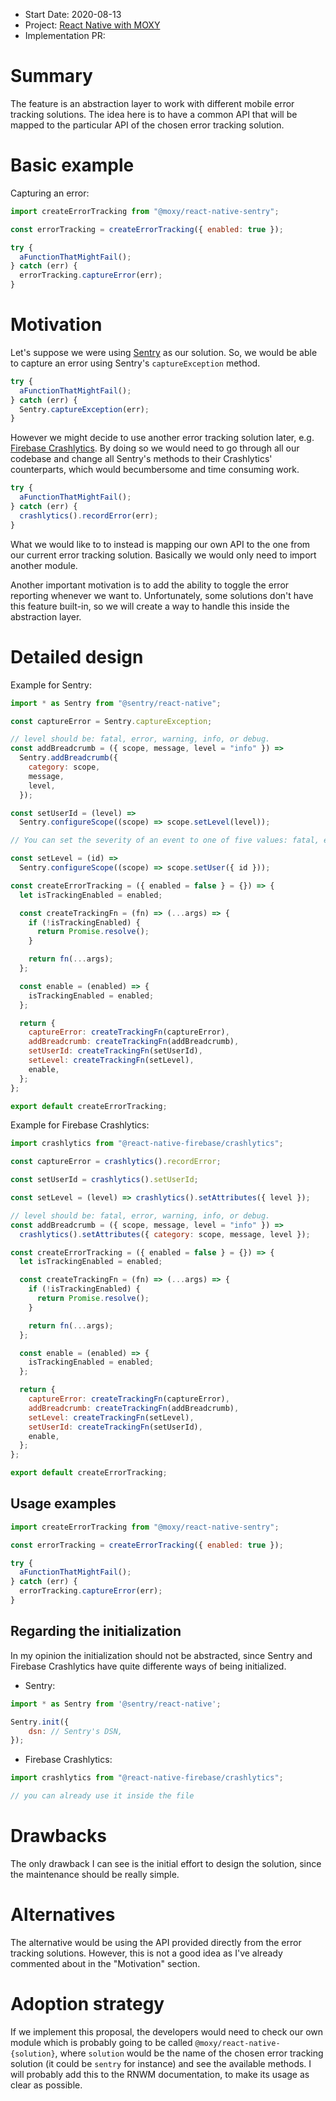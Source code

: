 - Start Date: 2020-08-13
- Project: [React Native with MOXY](https://github.com/moxystudio/react-native-with-moxy)
- Implementation PR:

# Summary

The feature is an abstraction layer to work with different mobile error tracking solutions. The idea here is to have a common API that will be mapped to the particular API of the chosen error tracking solution.

# Basic example

Capturing an error:

```js
import createErrorTracking from "@moxy/react-native-sentry";

const errorTracking = createErrorTracking({ enabled: true });

try {
  aFunctionThatMightFail();
} catch (err) {
  errorTracking.captureError(err);
}
```

# Motivation

Let's suppose we were using [Sentry](https://sentry.io) as our solution. So, we would be able to capture an error using Sentry's `captureException` method.

```js
try {
  aFunctionThatMightFail();
} catch (err) {
  Sentry.captureException(err);
}
```

However we might decide to use another error tracking solution later, e.g. [Firebase Crashlytics](https://firebase.google.com/products/crashlytics). By doing so we would need to go through all our codebase and change all Sentry's methods to their Crashlytics' counterparts, which would becumbersome and time consuming work.

```js
try {
  aFunctionThatMightFail();
} catch (err) {
  crashlytics().recordError(err);
}
```

What we would like to to instead is mapping our own API to the one from our current error tracking solution. Basically we would only need to import another module.

Another important motivation is to add the ability to toggle the error reporting whenever we want to. Unfortunately, some solutions don't have this feature built-in, so we will create a way to handle this inside the abstraction layer.

# Detailed design

Example for Sentry:

```js
import * as Sentry from "@sentry/react-native";

const captureError = Sentry.captureException;

// level should be: fatal, error, warning, info, or debug.
const addBreadcrumb = ({ scope, message, level = "info" }) =>
  Sentry.addBreadcrumb({
    category: scope,
    message,
    level,
  });

const setUserId = (level) =>
  Sentry.configureScope((scope) => scope.setLevel(level));

// You can set the severity of an event to one of five values: fatal, error, warning, info, and debug. error is the default, fatal is the most severe, and debug is the least severe.

const setLevel = (id) =>
  Sentry.configureScope((scope) => scope.setUser({ id }));

const createErrorTracking = ({ enabled = false } = {}) => {
  let isTrackingEnabled = enabled;

  const createTrackingFn = (fn) => (...args) => {
    if (!isTrackingEnabled) {
      return Promise.resolve();
    }

    return fn(...args);
  };

  const enable = (enabled) => {
    isTrackingEnabled = enabled;
  };

  return {
    captureError: createTrackingFn(captureError),
    addBreadcrumb: createTrackingFn(addBreadcrumb),
    setUserId: createTrackingFn(setUserId),
    setLevel: createTrackingFn(setLevel),
    enable,
  };
};

export default createErrorTracking;
```

Example for Firebase Crashlytics:

```js
import crashlytics from "@react-native-firebase/crashlytics";

const captureError = crashlytics().recordError;

const setUserId = crashlytics().setUserId;

const setLevel = (level) => crashlytics().setAttributes({ level });

// level should be: fatal, error, warning, info, or debug.
const addBreadcrumb = ({ scope, message, level = "info" }) =>
  crashlytics().setAttributes({ category: scope, message, level });

const createErrorTracking = ({ enabled = false } = {}) => {
  let isTrackingEnabled = enabled;

  const createTrackingFn = (fn) => (...args) => {
    if (!isTrackingEnabled) {
      return Promise.resolve();
    }

    return fn(...args);
  };

  const enable = (enabled) => {
    isTrackingEnabled = enabled;
  };

  return {
    captureError: createTrackingFn(captureError),
    addBreadcrumb: createTrackingFn(addBreadcrumb),
    setLevel: createTrackingFn(setLevel),
    setUserId: createTrackingFn(setUserId),
    enable,
  };
};

export default createErrorTracking;
```

## Usage examples

```js
import createErrorTracking from "@moxy/react-native-sentry";

const errorTracking = createErrorTracking({ enabled: true });

try {
  aFunctionThatMightFail();
} catch (err) {
  errorTracking.captureError(err);
}
```

## Regarding the initialization

In my opinion the initialization should not be abstracted, since Sentry and Firebase Crashlytics have quite differente ways of being initialized.

- Sentry:

```js
import * as Sentry from '@sentry/react-native';

Sentry.init({
    dsn: // Sentry's DSN,
});
```

- Firebase Crashlytics:

```js
import crashlytics from "@react-native-firebase/crashlytics";

// you can already use it inside the file
```

# Drawbacks

The only drawback I can see is the initial effort to design the solution, since the maintenance should be really simple.

# Alternatives

The alternative would be using the API provided directly from the error tracking solutions. However, this is not a good idea as I've already commented about in the "Motivation" section.

# Adoption strategy

If we implement this proposal, the developers would need to check our own module which is probably going to be called `@moxy/react-native-{solution}`, where `solution` would be the name of the chosen error tracking solution (it could be `sentry` for instance) and see the available methods. I will probably add this to the RNWM documentation, to make its usage as clear as possible.

